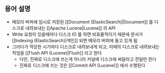 ## 용어 설명

- 메모리 버퍼에 임시로 저장된 [[Document (ElasticSearch)|Document]] 를 디스크로 내려보내는 [[Apache Lucene|Lucene]] 의 API
- Write 요청이 있을때마다 디스크 IO 를 하면 비효율적이기 때문에 문서가 [[Indexing (ElasticSearch)|색인]] 되면 메모리 버퍼에 들고 있게 됨
- 그러다가 적당한 시기마다 디스크로 내려보내게 되고, 이때의 디스크로 내려보내는 작업을 [[Flush API (Lucene)|Flush]] 라고 한다
	- 다만, 진짜로 디스크에 쓰는게 아니라 커널에 디스크에 써달라고 전달만 한다
	- 진짜로 디스크에 쓰는 것은 [[Commit API (Lucene)]] 에서 수행된다